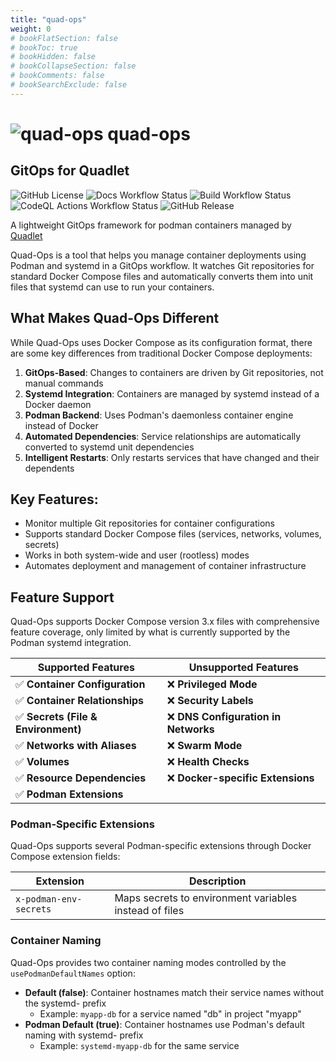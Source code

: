 ```yaml
---
title: "quad-ops"
weight: 0
# bookFlatSection: false
# bookToc: true
# bookHidden: false
# bookCollapseSection: false
# bookComments: false
# bookSearchExclude: false
---
```


# ![quad-ops](images/quad-ops-64.png) quad-ops

## GitOps for Quadlet
![GitHub License](https://img.shields.io/github/license/trly/quad-ops)
![Docs Workflow Status](https://img.shields.io/github/actions/workflow/status/trly/quad-ops/build.yml)
![Build Workflow Status](https://img.shields.io/github/actions/workflow/status/trly/quad-ops/docs.yaml?label=docs)
![CodeQL Actions Workflow Status](https://img.shields.io/github/actions/workflow/status/trly/quad-ops/build.yml?label=codeql)
![GitHub Release](https://img.shields.io/github/v/release/trly/quad-ops)

A lightweight GitOps framework for podman containers managed by [Quadlet](https://docs.podman.io/en/latest/markdown/podman-systemd.unit.5.html)

Quad-Ops is a tool that helps you manage container deployments using Podman and systemd in a GitOps workflow. It watches Git repositories for standard Docker Compose files and automatically converts them into unit files that systemd can use to run your containers.

## What Makes Quad-Ops Different

While Quad-Ops uses Docker Compose as its configuration format, there are some key differences from traditional Docker Compose deployments:

1. **GitOps-Based**: Changes to containers are driven by Git repositories, not manual commands
2. **Systemd Integration**: Containers are managed by systemd instead of a Docker daemon
3. **Podman Backend**: Uses Podman's daemonless container engine instead of Docker
4. **Automated Dependencies**: Service relationships are automatically converted to systemd unit dependencies
5. **Intelligent Restarts**: Only restarts services that have changed and their dependents

## Key Features:
- Monitor multiple Git repositories for container configurations
- Supports standard Docker Compose files (services, networks, volumes, secrets)
- Works in both system-wide and user (rootless) modes
- Automates deployment and management of container infrastructure


## Feature Support

Quad-Ops supports Docker Compose version 3.x files with comprehensive feature coverage, only limited by what is currently supported by the Podman systemd integration.

| Supported Features | Unsupported Features |
|--------------------|----------------------|
| ✅ **Container Configuration** | ❌ **Privileged Mode** |
| ✅ **Container Relationships** | ❌ **Security Labels** |
| ✅ **Secrets (File & Environment)** | ❌ **DNS Configuration in Networks** |
| ✅ **Networks with Aliases** | ❌ **Swarm Mode** |
| ✅ **Volumes** | ❌ **Health Checks** |
| ✅ **Resource Dependencies** | ❌ **Docker-specific Extensions** |
| ✅ **Podman Extensions** | |

### Podman-Specific Extensions

Quad-Ops supports several Podman-specific extensions through Docker Compose extension fields:

| Extension | Description |
|-----------|-------------|
| `x-podman-env-secrets` | Maps secrets to environment variables instead of files |

### Container Naming

Quad-Ops provides two container naming modes controlled by the `usePodmanDefaultNames` option:

- **Default (false)**: Container hostnames match their service names without the systemd- prefix
  - Example: `myapp-db` for a service named "db" in project "myapp"
- **Podman Default (true)**: Container hostnames use Podman's default naming with systemd- prefix 
  - Example: `systemd-myapp-db` for the same service

